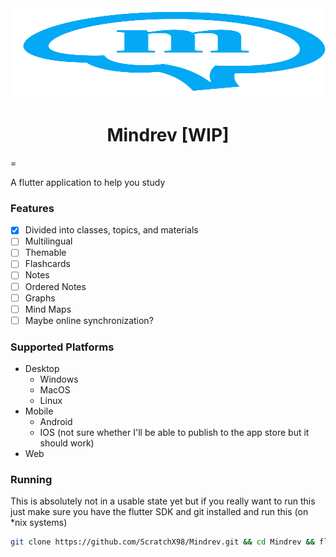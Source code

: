
<img src="./assets/logo.svg" width="100%" height="144">

<h1 align="center"> Mindrev [WIP] </h1>
=

A flutter application to help you study

### Features

- [x] Divided into classes, topics, and materials
- [ ] Multilingual
- [ ] Themable
- [ ] Flashcards
- [ ] Notes
- [ ] Ordered Notes
- [ ] Graphs
- [ ] Mind Maps
- [ ] Maybe online synchronization?

### Supported Platforms
- Desktop
	- Windows
	- MacOS
	- Linux
- Mobile
	- Android
	- IOS (not sure whether I'll be able to publish to the app store but it should work)
- Web

### Running

This is absolutely not in a usable state yet but if you really want to run this just make sure you have the flutter SDK and git installed and run this (on *nix systems)

```bash
git clone https://github.com/ScratchX98/Mindrev.git && cd Mindrev && flutter run
```
